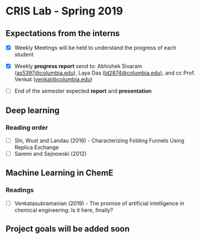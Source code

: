 # CRIS Lab - Spring 2019

## Expectations from the interns

- [X] Weekly Meetings will be held to understand the progress of each student

- [X] Weekly **progress report** send to: Abhishek Sivaram (as5397@columbia.edu), Laya Das (ld2874@columbia.edu), and cc  Prof. Venkat (venkat@columbia.edu)

- [ ] End of the semester expected **report** and **presentation** 


## Deep learning
### Reading order
- [ ] Shi, Wust and Landau (2016) - Characterizing Folding Funnels Using Replica Exchange
- [ ] Saremi and Sejnowski (2012)

## Machine Learning in ChemE
### Readings
- [ ] Venkatasubramanian (2019) - The promise of artificial intelligence in chemical engineering: Is it here, finally?



## Project goals will be added soon


